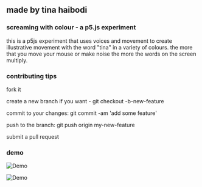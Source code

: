 
## made by tina haibodi

###  screaming with colour - a p5.js experiment

this is a p5js experiment that uses voices and movement to create illustrative movement with the word "tina" in a variety of colours. the more that you move your mouse or make noise the more the words on the screen multiply. 

### contributing tips
fork it

create a new branch if you want - git checkout -b-new-feature

commit to your changes: git commit -am 'add some feature'

push to the branch: git push origin my-new-feature

submit a pull request

### demo


![Demo](https://raw.githubusercontent.com/tinahaibodi/creativescreaming/master/webscreen.gif)

![Demo](https://raw.githubusercontent.com/tinahaibodi/creativescreaming/master/webscreen2.gif)
